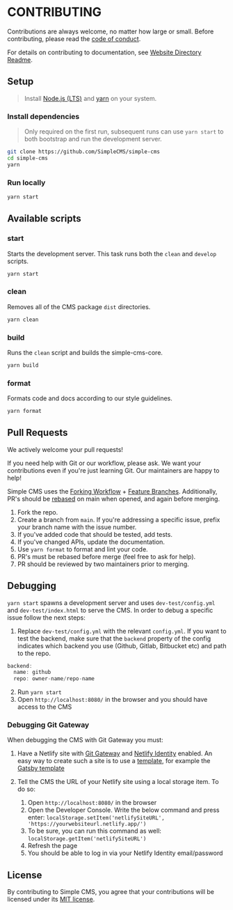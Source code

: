 # CONTRIBUTING

Contributions are always welcome, no matter how large or small. Before contributing,
please read the [code of conduct](CODE_OF_CONDUCT.md).

For details on contributing to documentation, see [Website Directory Readme](https://github.com/SimpleCMS/simple-cms/blob/main/website/README.md).

## Setup

> Install [Node.js (LTS)](https://nodejs.org/) and [yarn](https://yarnpkg.com/en/docs/install) on your system.

### Install dependencies

> Only required on the first run, subsequent runs can use `yarn start` to both bootstrap and run the development server.

```sh
git clone https://github.com/SimpleCMS/simple-cms
cd simple-cms
yarn
```

### Run locally

```sh
yarn start
```

## Available scripts

### start

Starts the development server. This task runs both the `clean` and `develop` scripts.

```sh
yarn start
```

### clean

Removes all of the CMS package `dist` directories.

```sh
yarn clean
```

### build

Runs the `clean` script and builds the simple-cms-core.

```sh
yarn build
```

### format

Formats code and docs according to our style guidelines.

```sh
yarn format
```

## Pull Requests

We actively welcome your pull requests!

If you need help with Git or our workflow, please ask. We want your contributions even if you're just learning Git. Our maintainers are happy to help!

Simple CMS uses the [Forking Workflow](https://www.atlassian.com/git/tutorials/comparing-workflows/forking-workflow) + [Feature Branches](https://www.atlassian.com/git/tutorials/comparing-workflows/feature-branch-workflow). Additionally, PR's should be [rebased](https://www.atlassian.com/git/tutorials/merging-vs-rebasing) on main when opened, and again before merging.

1. Fork the repo.
2. Create a branch from `main`. If you're addressing a specific issue, prefix your branch name with the issue number.
3. If you've added code that should be tested, add tests.
4. If you've changed APIs, update the documentation.
5. Use `yarn format` to format and lint your code.
6. PR's must be rebased before merge (feel free to ask for help).
7. PR should be reviewed by two maintainers prior to merging.

## Debugging

`yarn start` spawns a development server and uses `dev-test/config.yml` and `dev-test/index.html` to serve the CMS.
In order to debug a specific issue follow the next steps:

1. Replace `dev-test/config.yml` with the relevant `config.yml`. If you want to test the backend, make sure that the `backend` property of the config indicates which backend you use (Github, Gitlab, Bitbucket etc) and path to the repo.

```js
backend:
  name: github
  repo: owner-name/repo-name
```

2. Run `yarn start`
3. Open `http://localhost:8080/` in the browser and you should have access to the CMS

### Debugging Git Gateway

When debugging the CMS with Git Gateway you must:

1. Have a Netlify site with [Git Gateway](https://docs.netlify.com/visitor-access/git-gateway/) and [Netlify Identity](https://docs.netlify.com/visitor-access/identity/) enabled. An easy way to create such a site is to use a [template](https://www.simplecms.github.io/simple-cms/docs/start-with-a-template/), for example the [Gatsby template](https://app.netlify.com/start/deploy?repository=https://github.com/AustinGreen/gatsby-starter-netlify-cms&stack=cms)
2. Tell the CMS the URL of your Netlify site using a local storage item. To do so:

    1. Open `http://localhost:8080/` in the browser
    2. Open the Developer Console. Write the below command and press enter: `localStorage.setItem('netlifySiteURL', 'https://yourwebsiteurl.netlify.app/')`
    3. To be sure, you can run this command as well: `localStorage.getItem('netlifySiteURL')`
    4. Refresh the page
    5. You should be able to log in via your Netlify Identity email/password

## License

By contributing to Simple CMS, you agree that your contributions will be licensed under its [MIT license](LICENSE).
